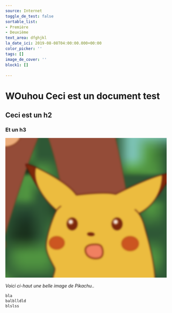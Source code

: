 ```yaml
---
source: Internet
toggle_de_test: false
sortable_list:
- Première
- Deuxième
text_area: dfghjkl
la_date_ici: 2019-08-08T04:00:00.000+00:00
color_picker: ''
tags: []
image_de_cover: ''
block1: []

---
```

# WOuhou Ceci est un document test

## Ceci est un h2

### Et un h3

![](/uploads/surprise-pikachu-meme-000-original-blank.png)

_Voici ci-haut une belle image de Pikachu.._

    bla
    balblldld
    blslss